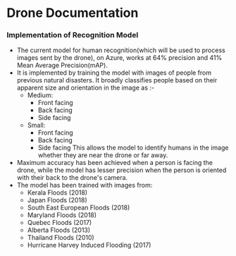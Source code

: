 # Drone Documentation

### Implementation of Recognition Model

- The current model for human recognition(which will be used to process images sent by the drone), on Azure, works at 64% precision and 41% Mean Average Precision(mAP). 
- It is implemented by training the model with images of people from previous natural disasters. It broadly classifies people based on their apparent size and orientation in the image as :-
  - Medium: 
    - Front facing
    - Back facing
    - Side facing
  - Small:
    - Front facing
    - Back facing
    - Side facing
This allows the model to identify humans in the image whether they are near the drone or far away. 
- Maximum accuracy has been achieved when a person is facing the drone, while the model has lesser precision when the person is oriented with their back to the drone's camera.
- The model has been trained with images from:
  - Kerala Floods (2018)
  - Japan Floods (2018)
  - South East European Floods (2018)
  - Maryland Floods (2018)
  - Quebec Floods (2017)
  - Alberta Floods (2013)
  - Thailand Floods (2010)
  - Hurricane Harvey Induced Flooding (2017)
  

